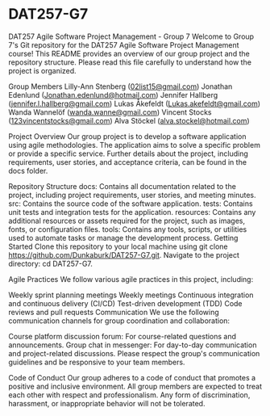 # DAT257-G7
DAT257 Agile Software Project Management - Group 7
Welcome to Group 7's Git repository for the DAT257 Agile Software Project Management course! This README provides an overview of our group project and the repository structure. Please read this file carefully to understand how the project is organized.

Group Members
Lilly-Ann Stenberg (02list15@gmail.com)
Jonathan Edenlund (Jonathan.edenlund@hotmail.com)
Jennifer Hallberg (jennifer.l.hallberg@gmail.com)
Lukas Åkefeldt (Lukas.akefeldt@gmail.com)
Wanda Wannelöf (wanda.wanne@gmail.com)
Vincent Stocks (123vincentstocks@gmail.com)
Alva Stöckel (alva.stockel@hotmail.com)


Project Overview
Our group project is to develop a software application using agile methodologies. The application aims to solve a specific problem or provide a specific service. Further details about the project, including requirements, user stories, and acceptance criteria, can be found in the docs folder.

Repository Structure
docs: Contains all documentation related to the project, including project requirements, user stories, and meeting minutes.
src: Contains the source code of the software application.
tests: Contains unit tests and integration tests for the application.
resources: Contains any additional resources or assets required for the project, such as images, fonts, or configuration files.
tools: Contains any tools, scripts, or utilities used to automate tasks or manage the development process.
Getting Started
Clone this repository to your local machine using git clone https://github.com/Dunkaburk/DAT257-G7.git.
Navigate to the project directory: cd DAT257-G7.

Agile Practices
We follow various agile practices in this project, including:

Weekly sprint planning meetings
Weekly meetings
Continuous integration and continuous delivery (CI/CD)
Test-driven development (TDD)
Code reviews and pull requests
Communication
We use the following communication channels for group coordination and collaboration:

Course platform discussion forum: For course-related questions and announcements.
Group chat in messenger: For day-to-day communication and project-related discussions.
Please respect the group's communication guidelines and be responsive to your team members.

Code of Conduct
Our group adheres to a code of conduct that promotes a positive and inclusive environment. All group members are expected to treat each other with respect and professionalism. Any form of discrimination, harassment, or inappropriate behavior will not be tolerated.
